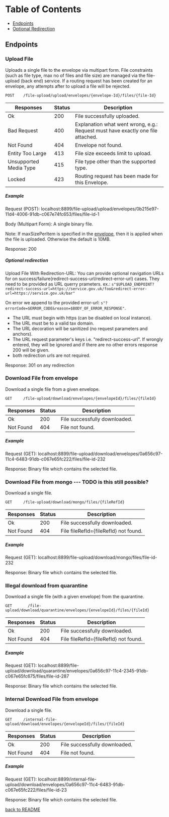 # Table of Contents

*   [Endpoints](#endpoints)
*   [Optional Redirection](#redirection)

## Endpoints <a name="endpoints"></a>

### Upload File
Uploads a single file to the envelope via multipart form. 
File constraints (such as file type, max no of files and file size) are managed via the file-upload (back end) service.
If a routing request has been created for an envelope, any attempts after to upload a file will be rejected.

```
POST    /file-upload/upload/envelopes/{envelope-Id}/files/{file-Id}
```
| Responses    | Status    | Description |
| --------|---------|-------|
| Ok  | 200   | File successfully uploaded.  |
| Bad Request  | 400   | Explanation what went wrong, e.g.: Request must have exactly one file attached. |
| Not Found | 404   |  Envelope not found. |
| Entity Too Large  | 413   |  File size exceeds limit to upload.  |
| Unsupported Media Type  | 415   |  File type other than the supported type.  |
| Locked  | 423   |  Routing request has been made for this Envelope.  |

##### Example
Request (POST): localhost:8899/file-upload/upload/envelopes/0b215e97-11d4-4006-91db-c067e74fc653/files/file-id-1

Body (Multipart Form): A single binary file.  
         
Note: If maxSizePerItem is specified in the [envelope](https://github.com/hmrc/file-upload#create-an-envelope), then it is applied when the file is uploaded. Otherwise the default is 10MB. 

Response: 200

##### Optional redirection <a name="redirection"></a>
Upload File With Redirection-URL:
You can provide optional navigation URLs for on success/failure(redirect-success-url/redirect-error-url) cases. They need to be provided as URL querry prameters.
ex.: `s"$UPLOAD_ENDPOINT?redirect-success-url=https://service.gov.uk/foo&redirect-error-url=https://service.gov.uk/bar"`

On error we append to the provided error-url: `s"?errorCode=$ERROR_CODE&reason=$BODY_OF_ERROR_RESPONSE"`.

- The URL must begin with https (can be disabled on local instance).
- The URL must be to a valid tax domain.
- The URL decoration will be sanitized (no request parameters and anchors).
- The URL request parameter's keys i.e. "redirect-success-url". If wrongly entered, they will be ignored and if there are no other errors response 200 will be given.
- both redirection urls are not required.

Response: 301 on any redirection

### Download File from envelope
Download a single file from a given envelope.

```
GET     /file-upload/download/envelopes/{envelopeId}/files/{fileId}
```

| Responses    | Status    | Description |
| --------|---------|-------|
| Ok  | 200   | File successfully downloaded.  |
| Not Found | 404   |  File not found. |

##### Example
Request (GET): localhost:8899/file-upload/download/envelopes/0a656c97-11c4-6483-91db-c067e65fc222/files/file-id-232

Response: Binary file which contains the selected file.


### Download File from mongo --- TODO is this still possible?
Download a single file.

```
GET     /file-upload/download/mongo/files/{fileRefId}
```

| Responses    | Status    | Description |
| --------|---------|-------|
| Ok  | 200   | File successfully downloaded.  |
| Not Found | 404   |  File fileRefId={fileRefId} not found. |

##### Example
Request (GET): localhost:8899/file-upload/download/mongo/files/file-id-232

Response: Binary file which contains the selected file.


### Illegal download from quarantine
Download a single file (with a given envelope) from the quarantine.

```
GET       /file-upload/download/quarantine/envelopes/{envelopeId}/files/{fileId}
```

| Responses    | Status    | Description |
| --------|---------|-------|
| Ok  | 200   | File successfully downloaded.  |
| Not Found | 404   |  File fileRefId={fileRefId} not found. |

##### Example
Request (GET): localhost:8899/file-upload/download/quarantine/envelopes/0a656c97-11c4-2345-91db-c067e65fc675/files/file-id-287

Response: Binary file which contains the selected file.


### Internal Download File from envelope
Download a single file.

```
GET     /internal-file-upload/download/envelopes/{envelopeId}/files/{fileId}
```

| Responses    | Status    | Description |
| --------|---------|-------|
| Ok  | 200   | File successfully downloaded.  |
| Not Found | 404   |  File not found. |

##### Example
Request (GET): localhost:8899/internal-file-upload/download/envelopes/0a656c97-11c4-6483-91db-c067e65fc222/files/file-id-23

Response: Binary file which contains the selected file.


[back to README](../README.md)